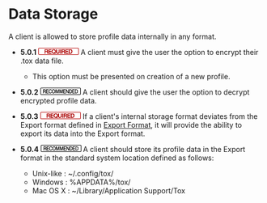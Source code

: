 Data Storage
============

A client is allowed to store profile data internally in any format.

- **5.0.1** ![](/badge/req.png) A client must give the user the option to encrypt their
  .tox data file.
  - This option must be presented on creation of a new profile.

- **5.0.2** ![](/badge/rec.png) A client should give the user the option to decrypt
  encrypted profile data.

- **5.0.3** ![](/badge/req.png) If a client's internal storage format deviates from the
  Export format defined in [Export Format](export_format.md), it will provide
  the ability to export its data into the Export format.

- **5.0.4** ![](/badge/rec.png) A client should store its profile data in the Export
  format in the standard system location defined as follows:
  - Unix-like  : ~/.config/tox/
  - Windows    : %APPDATA%/tox/
  - Mac OS X   : ~/Library/Application Support/Tox

